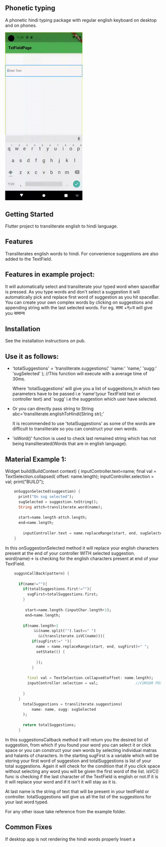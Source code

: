 ## Phonetic typing

A phonetic hindi typing package with regular english keyboard on desktop and on phones.

<img src="Assets/transliterateExample.gif" alt="gif" width="250"/>

## Getting Started

Flutter project to transliterate english to hindi language.

## Features

Transliterates english words to hindi. For convenience suggestions are also added to the TextField.

## Features in example project:

It will automatically select and transliterate your typed word when spaceBar is pressed. As you type
words and don't select a suggestion it will automatically pick and replace first word of suggestion
as you hit spaceBar. You can create your own complex words by clicking on suggestions and appending
string with the last selected words. For eg. सामा +न्+य will give you सामान्य

## Installation

See the installation instructions on pub.

## Use it as follows:

* 'totalSuggestions' = 'transliterate.suggestions('
  'name:' 'name,' 'sugg:' 'sugSelected'
  ); //This function will execute with a average time of 30ms.

  Where 'totalSuggestions' will give you a list of suggestions,In which two parameters have to be
  passed i.e 'name'(your TextField text or controller text)
  and 'sugg' i.e the suggestion which user have selected.

* Or you can directly pass string to String abc='transliterate.englishToHindi(String str);'

  It is recommended to use 'totalSuggestions' as some of the words are difficult to transliterate so
  you can construct your own words.

* 'isWord()' function is used to check last remained string which has not being transliterated(Words
  that are in english language).

## Material Example 1:

Widget build(BuildContext context) { inputController.text=name; final val = TextSelection.collapsed(
offset: name.length); inputController.selection = val; print("BUILD");
```dart
    onSuggsnSelected(suggestion) {
      print("On sug selected");
      sugSelected = suggestion.toString();
      String attch=transliterate.word(name);
      
      start=name.length-attch.length;
      end=name.length;

        inputController.text = name.replaceRange(start, end, sugSelected);
    }
```
In this onSuggestionSelected method it will replace your english characters present at the end of
your controller WITH selected suggestion. word(name)-> is checking for the english characters
present at end of your TextField.
```dart
    suggsnCallBack(pattern) {
    
      if(name!=""){
        if(totalSuggestions.first!=""){
          sugFirst=totalSuggestions.first;
        }

         start=name.length-(inputChar.length+1);
         end=name.length;

        if(name.length>1
             &&(name.split("").last==" ")
               &&(transliterate.isVC(name))){
            if(sugFirst!=" "){
              name = name.replaceRange(start, end, sugFirst)+" ";
              setState(() {

              });
            }

          final val = TextSelection.collapsed(offset: name.length);
          inputController.selection = val;                 //CURSOR POSITION CODE

        }
      }
        totalSuggestions = transliterate.suggestions(
            name: name, sugg: sugSelected
        );

        return totalSuggestions;
      }
```
In this suggestionsCallback method it will return you the desired list of suggestion, from which if
you found your word you can select it or click space or you can construct your own words by
selecting individual matras and halants of characters. In the starting sugFirst is a variable which
will be storing your first word of suggestion and totalSuggestions is list of your total
suggestions. Again it will check for the condition that if you click space without selecting any
word you will be given the first word of the list. isVC() func is checking if the last character of
the TextField is english or not.If it is it will replace your word and if it isn't it will stay as
it is.

At last name is the string of text that will be present in your textField or controller.
totalSuggestions will give us all the list of the suggestions for your last word typed.

For any other issue take reference from the example folder.

## Common Fixes
If desktop app is not rendering the hindi words properly
Insert a <script> tag in web/index.html file before the main.dart.js script.
Set window.flutterWebRenderer to "html":
```html
<script type="text/javascript">
    let useHtml = // ...
    if(useHtml) {
      window.flutterWebRenderer = "html";
    } else {
      window.flutterWebRenderer = "canvaskit";
    }
  </script>
  <script src="main.dart.js" type="application/javascript"></script>
```
      
      
     

